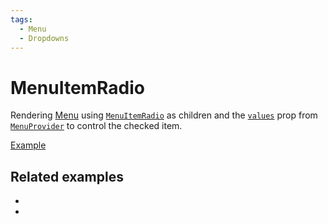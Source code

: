 ```yaml
---
tags:
  - Menu
  - Dropdowns
---
```


# MenuItemRadio

<div data-description>

Rendering [Menu](/components/menu) using [`MenuItemRadio`](/reference/menu-item-radio) as children and the [`values`](/reference/menu-provider#values) prop from [`MenuProvider`](/reference/menu-provider) to control the checked item.

</div>

<div data-tags></div>

<a href="./index.react.tsx" data-playground>Example</a>

## Related examples

<div data-cards="examples">

- [](/examples/menu-item-checkbox)
- [](/examples/menu-nested-combobox)

</div>
